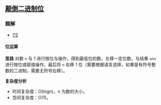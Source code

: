 ## [颠倒二进制位](https://leetcode-cn.com/problems/reverse-bits/)
### 题解
+ [TS](../../ts/256/190.ts)

#### 位运算
**思路**
对数 `n` 与 1 进行按位与操作，得到最低位的数，左移一定位数，与结果 `ans` 进行按位或赋值操作，最后将 `n` 右移 1 位（需要根据语言选择，如果是有符号整数的二进制，需要无符号右移）。

**复杂度分析**
+ 时间复杂度：O(logn)，n 为数的大小。
+ 空间复杂度：O(1)。